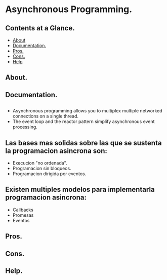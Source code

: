# Asynchronous Programming.





## Contents at a Glance.
* [About](#about)
* [Documentation.](#documentation)
* [Pros.](#pros)
* [Cons.](#cons)
* [Help](#help)





## About.





## Documentation.




##
* Asynchronous programming allows you to multiplex multiple networked connections on a single thread.
* The event loop and the reactor pattern simplify asynchronous event processing.





## Las bases mas solidas sobre las que se sustenta la programacion asincrona son:
* Execucion "no ordenada".
* Programacion sin bloqueos.
* Programacion dirigida por eventos.




## Existen multiples modelos para implementarla programacion asincrona:
* Callbacks
* Promesas
* Eventos


## Pros.





## Cons.





## Help.
